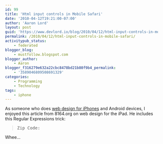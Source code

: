 ```yaml
---
id: 99
title: 'Html input controls in Mobile Safari'
date: '2010-04-12T19:21:00-07:00'
author: 'Aaron Lord'
layout: post
guid: 'https://www.devlord.io/blog/2010/04/12/html-input-controls-in-mobile-safari/'
permalink: /2010/04/12/html-input-controls-in-mobile-safari/
activitypub_status:
    - federated
blogger_blog:
    - mustfollow.blogspot.com
blogger_author:
    - Aaron
blogger_f316279e632a22cbc8478bd21b80f9b4_permalink:
    - '3589046809508691329'
categories:
    - Programming
    - Technology
tags:
    - iphone
---
```


As someone who does <a href="http://www.prlog.org/10556363-auction-sniper-mobile-enables-sniping-on-the-go.html">web design for iPhones</a> and Android devices, I enjoyed this article from <span class="removed_link" title="http://www.8164.org/designing-for-the-ipad/">8164.org</span> on web design for the iPad.  He includes this Regular Expressions trick:<blockquote><pre>Zip Code: </pre></blockquote>Whee...<div class="blogger-post-footer"></div>